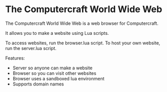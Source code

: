 # The Computercraft World Wide Web

The Computercraft World Wide Web is a web browser for Computercraft.

It allows you to make a website using Lua scripts.

To access websites, run the browser.lua script.
To host your own website, run the server.lua script.

Features:
- Server so anyone can make a website
- Browser so you can visit other websites
- Browser uses a sandboxed lua environment
- Supports domain names
